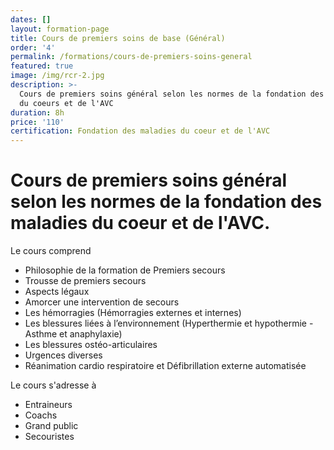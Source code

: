 ```yaml
---
dates: []
layout: formation-page
title: Cours de premiers soins de base (Général)
order: '4'
permalink: /formations/cours-de-premiers-soins-general
featured: true
image: /img/rcr-2.jpg
description: >-
  Cours de premiers soins général selon les normes de la fondation des maladies
  du coeurs et de l'AVC
duration: 8h
price: '110'
certification: Fondation des maladies du coeur et de l'AVC
---
```

# Cours de premiers soins général selon les normes de la fondation des maladies du coeur et de l'AVC.

Le cours comprend 

* Philosophie de la formation de Premiers secours
* Trousse de premiers secours
* Aspects légaux
* Amorcer une intervention de secours
* Les hémorragies (Hémorragies externes et internes)
* Les blessures liées à l’environnement (Hyperthermie et hypothermie - Asthme et anaphylaxie)
* Les blessures ostéo-articulaires
* Urgences diverses
* Réanimation cardio respiratoire et Défibrillation externe automatisée

Le cours s'adresse à 

* Entraineurs 
* Coachs
* Grand public
* Secouristes
